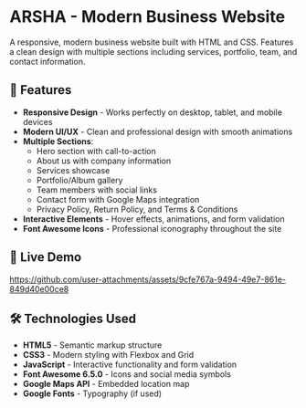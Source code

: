 # ARSHA - Modern Business Website

A responsive, modern business website built with HTML and CSS. Features a clean design with multiple sections including services, portfolio, team, and contact information.

## 🌟 Features

- **Responsive Design** - Works perfectly on desktop, tablet, and mobile devices
- **Modern UI/UX** - Clean and professional design with smooth animations
- **Multiple Sections**:
  - Hero section with call-to-action
  - About us with company information
  - Services showcase
  - Portfolio/Album gallery
  - Team members with social links
  - Contact form with Google Maps integration
  - Privacy Policy, Return Policy, and Terms & Conditions
- **Interactive Elements** - Hover effects, animations, and form validation
- **Font Awesome Icons** - Professional iconography throughout the site

## 🚀 Live Demo



https://github.com/user-attachments/assets/9cfe767a-9494-49e7-861e-849d40e00ce8



## 🛠️ Technologies Used

- **HTML5** - Semantic markup structure
- **CSS3** - Modern styling with Flexbox and Grid
- **JavaScript** - Interactive functionality and form validation
- **Font Awesome 6.5.0** - Icons and social media symbols
- **Google Maps API** - Embedded location map
- **Google Fonts** - Typography (if used)


